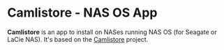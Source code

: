 Camlistore - NAS OS App
==================================

**Camlistore** is an app to install on NASes running NAS OS (for Seagate or LaCie NAS).
It's based on the [Camlistore](https://camlistore.org) project.